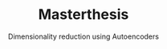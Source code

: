 ---
layout: project
title: Masterthesis
subtitle: Dimensionality reduction using Autoencoders
permalink: /projects/thesis
key: thesis
thumb: /assets/img/projects/thesis.jpg
description: >-
    My master thesis which completed my degree in Computer Science. 
    It concerns research into dimensionality reduction and visualization techniques for high-dimensional data using autoencoders.
time_format: "%B %Y"
started: 2018-09-01
ended: 2019-06-01
language: 
    - python:
        frameworks:
            - pandas
            - Jupyter
            - keras
            - dimdrop 
            - numpy
            - seaborn
            - matplotlib
links: 
    - type: web
      url: /assets/pdfs/thesis_abstract.pdf
      text: Extended abstract (EN)
    - type: web
      url: https://lib.ugent.be/nl/catalog/rug01:002787411
      text: Full thesis (NL)
    - type: github
      url: https://github.com/theodedeken/dimdrop
      text: dimdrop
featured: true
status: done
tags:
    - machine learning
    - dimensionality reduction
    - master
    - autoencoder
---